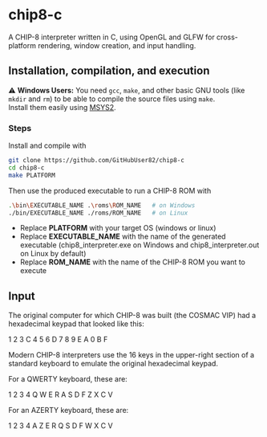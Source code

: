 # chip8-c

A CHIP-8 interpreter written in C, using OpenGL and GLFW for cross-platform rendering, window creation, and input handling.

## Installation, compilation, and execution

⚠️ **Windows Users:** You need `gcc`, `make`, and other basic GNU tools (like `mkdir` and `rm`) to be able to compile the source files using `make`.  
Install them easily using [MSYS2](https://www.msys2.org/).

### Steps

Install and compile with
```bash
git clone https://github.com/GitHubUser82/chip8-c
cd chip8-c
make PLATFORM
```
Then use the produced executable to run a CHIP-8 ROM with
```bash
.\bin\EXECUTABLE_NAME .\roms\ROM_NAME   # on Windows
./bin/EXECUTABLE_NAME ./roms/ROM_NAME   # on Linux
```
- Replace **PLATFORM** with your target OS (windows or linux)
- Replace **EXECUTABLE_NAME** with the name of the generated executable (chip8_interpreter.exe on Windows and chip8_interpreter.out on Linux by default)
- Replace **ROM_NAME** with the name of the CHIP-8 ROM you want to execute

## Input
The original computer for which CHIP-8 was built (the COSMAC VIP) had a hexadecimal keypad that looked like this:

1 2 3 C
4 5 6 D
7 8 9 E
A 0 B F

Modern CHIP-8 interpreters use the 16 keys in the upper-right section of a standard keyboard to emulate the original hexadecimal keypad.

For a QWERTY keyboard, these are:

1 2 3 4
Q W E R
A S D F
Z X C V

For an AZERTY keyboard, these are:

1 2 3 4
A Z E R
Q S D F
W X C V